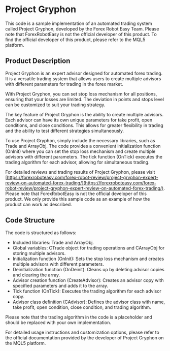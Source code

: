 # Project Gryphon

This code is a sample implementation of an automated trading system called Project Gryphon, developed by the Forex Robot Easy Team. Please note that ForexRobotEasy is not the official developer of this product. To find the official developer of this product, please refer to the MQL5 platform.

## Product Description

Project Gryphon is an expert advisor designed for automated forex trading. It is a versatile trading system that allows users to create multiple advisors with different parameters for trading in the forex market.

With Project Gryphon, you can set stop loss mechanism for all positions, ensuring that your losses are limited. The deviation in points and stops level can be customized to suit your trading strategy.

The key feature of Project Gryphon is the ability to create multiple advisors. Each advisor can have its own unique parameters for take profit, open conditions, and close conditions. This allows for greater flexibility in trading and the ability to test different strategies simultaneously.

To use Project Gryphon, simply include the necessary libraries, such as Trade and ArrayObj. The code provides a convenient initialization function (OnInit) where you can set the stop loss mechanism and create multiple advisors with different parameters. The tick function (OnTick) executes the trading algorithm for each advisor, allowing for simultaneous trading.

For detailed reviews and trading results of Project Gryphon, please visit [https://forexroboteasy.com/forex-robot-review/project-gryphon-expert-review-on-automated-forex-trading/](https://forexroboteasy.com/forex-robot-review/project-gryphon-expert-review-on-automated-forex-trading/). Please note that ForexRobotEasy is not the official developer of this product. We only provide this sample code as an example of how the product can work as described.

## Code Structure

The code is structured as follows:

- Included libraries: Trade and ArrayObj.
- Global variables: CTrade object for trading operations and CArrayObj for storing multiple advisors.
- Initialization function (OnInit): Sets the stop loss mechanism and creates multiple advisors with different parameters.
- Deinitialization function (OnDeinit): Cleans up by deleting advisor copies and clearing the array.
- Advisor creation function (CreateAdvisor): Creates an advisor copy with specified parameters and adds it to the array.
- Tick function (OnTick): Executes the trading algorithm for each advisor copy.
- Advisor class definition (CAdvisor): Defines the advisor class with name, take profit, open condition, close condition, and trading algorithm.

Please note that the trading algorithm in the code is a placeholder and should be replaced with your own implementation.

For detailed usage instructions and customization options, please refer to the official documentation provided by the developer of Project Gryphon on the MQL5 platform.
